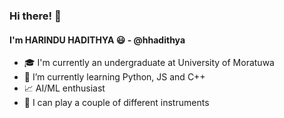 ### Hi there! 👋
#### I'm HARINDU HADITHYA 😃 - @hhadithya

<!--
**hhadithya/hhadithya** is a ✨ _special_ ✨ repository because its `README.md` (this file) appears on your GitHub profile.

Here are some ideas to get you started:

- 🔭 I’m currently working on ...
- 🌱 I’m currently learning ...
- 👯 I’m looking to collaborate on ...
- 🤔 I’m looking for help with ...
- 💬 Ask me about ...
- 📫 How to reach me: ...
- 😄 Pronouns: ...
- ⚡ Fun fact: ...
-->

- 🎓 I'm currently an undergraduate at University of Moratuwa
- 🌱 I’m currently learning Python, JS and C++
- 📈 AI/ML enthusiast
- 🎸 I can play a couple of different instruments
